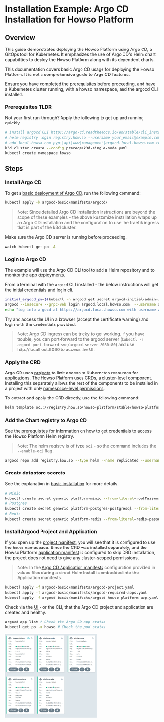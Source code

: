 # Installation Example: Argo CD Installation for Howso Platform

## Overview

This guide demonstrates deploying the Howso Platform using Argo CD, a GitOps tool for Kubernetes. It emphasizes the use of Argo CD's Helm chart capabilities to deploy the Howso Platform along with its dependent charts.

This documentation covers basic Argo CD usage for deploying the Howso Platform. It is not a comprehensive guide to Argo CD features.

Ensure you have completed the [prerequisites](../prereqs/README.md) before proceeding, and have a Kubernetes cluster running, with a howso namespace, and the argocd CLI installed. 

### Prerequisites TLDR

Not your first run-through?  Apply the following to get up and running quickly. 
```sh
# install argocd CLI https://argo-cd.readthedocs.io/en/stable/cli_installation/
# helm registry login registry.how.so --username your_email@example.com --password your_license_id 
# add local.howso.com pypi|api|www|management|argocd.local.howso.com to /etc/hosts 
k3d cluster create --config prereqs/k3d-single-node.yaml
kubectl create namespace howso
```

## Steps

### Install Argo CD

To get a [basic deployment of Argo CD](https://github.com/argoproj/argo-cd/releases/latest), run the following command:

```sh
kubectl apply -k argocd-basic/manifests/argocd/
```

> Note: Since detailed Argo CD installation instructions are beyond the scope of these examples - the above kustomize installation wraps up an Argo CD installation and the configuration to use the traefik ingress that is part of the k3d cluster. 

Make sure the Argo CD server is running before proceeding.  
```sh
watch kubectl get po -A
```

### Login to Argo CD 

The example will use the Argo CD CLI tool to add a Helm repository and to monitor the app deployments.

From a terminal with the `argocd` CLI installed - the below instructions will get the initial credentials and login cli.

```sh
initial_argocd_pw=$(kubectl -n argocd get secret argocd-initial-admin-secret -o jsonpath="{.data.password}" | base64 -d)
argocd --insecure --grpc-web login argocd.local.howso.com  --username admin --password $initial_argocd_pw
echo "Log into argocd at https://argocd.local.howso.com with username admin and password $initial_argocd_pw"
```

Try and access the UI in a browser (accept the certificate warning) and login with the credentials provided.

> Note: Argo CD ingress can be tricky to get working.  If you have trouble, you can port-forward to the argocd server (`kubectl -n argocd port-forward svc/argocd-server 8080:80`) and use http://localhost:8080 to access the UI.


### Apply the CRD

Argo CD uses [projects](https://argo-cd.readthedocs.io/en/stable/user-guide/projects/) to limit access to Kubernetes resources for applications.  The Howso Platform uses CRDs, a cluster-level component.  Installing this separately allows the rest of the components to be installed in a project with only [namespace-level permissions](./manifests/argocd-project.yaml).

To extract and apply the CRD directly, use the following command:
```sh
helm template oci://registry.how.so/howso-platform/stable/howso-platform --show-only 'templates/crds/*.yaml' | kubectl apply -f -
```

### Add the Chart registry to Argo CD

See the [prerequisites](../prereqs/README.md#accessing-the-howso-platform-helm-registry) for information on how to get credentials to access the Howso Platform Helm registry.

> Note: The helm registry is of type `oci` - so the command includes the `--enable-oci` flag.

```sh
argocd repo add registry.how.so --type helm --name replicated --username youremail@example.com --password <your-license-id> --enable-oci
```

### Create datastore secrets

See the explanation in [basic installation](../helm-basic/README.md#create-datastore-secrets) for more details.

```sh
# Minio
kubectl create secret generic platform-minio --from-literal=rootPassword="$(openssl rand -base64 20)" --from-literal=rootUser="$(openssl rand -base64 20)" --dry-run=client -o yaml | kubectl -n howso apply -f -
# Postgres
kubectl create secret generic platform-postgres-postgresql --from-literal=postgres-password="$(openssl rand -base64 20)" --dry-run=client -o yaml | kubectl -n howso apply -f -
# Redis
kubectl create secret generic platform-redis --from-literal=redis-password="$(openssl rand -base64 20)" --dry-run=client -o yaml | kubectl -n howso apply -f -
```


### Install Argocd Project and Application

If you open up the [project manifest](manifests/argocd-project.yaml), you will see that it is configured to use the `howso` namespace.  Since the CRD was installed separately, and the Howso Platform [application manifest](manifests/argocd-howso-platform-app.yaml) is configured to skip CRD installation, the project does not need to give any cluster-scoped permissions.

> Note: In the [Argo CD Application manifests](manifests/argocd-required-apps.yaml) configuration provided in values files during a direct Helm Install is embedded into the Application manifests.  

```sh
kubectl apply -f argocd-basic/manifests/argocd-project.yaml
kubectl apply -f argocd-basic/manifests/argocd-required-apps.yaml
kubectl apply -f argocd-basic/manifests/argocd-howso-platform-app.yaml
```

Check via the [UI](https://argocd.local.howso.com) - or the CLI, that the Argo CD project and application are created and healthy.

```sh
argocd app list # Check the Argo CD app status
kubectl get po -n howso # Check the pod status
```

<img src="../assets/argocd-success.png" width="300">
